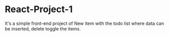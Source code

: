 # React-Project-1
It's a simple front-end project of New item with the todo list where data can be inserted, delete toggle the items.
